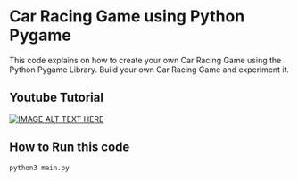 # Car Racing Game using Python Pygame

This code explains on how to create your own Car Racing Game using the Python Pygame Library.
Build your own Car Racing Game and experiment it.

## Youtube Tutorial
[![IMAGE ALT TEXT HERE](https://img.youtube.com/vi/S6iOWV-csx0/0.jpg)](https://www.youtube.com/watch?v=S6iOWV-csx0)

## How to Run this code
`` python3 main.py ``
